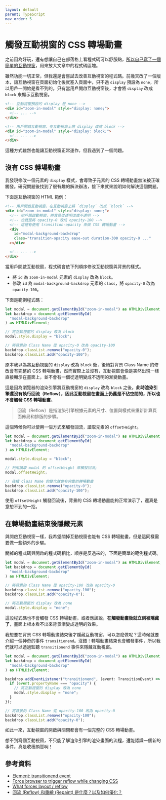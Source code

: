 ```yaml
---
layout: default
parent: TypeScript
nav_order: 5
---
```


# 觸發互動視窗的 CSS 轉場動畫

之前因為好玩，還有想讓自己在部落格上看程式碼可以舒服點，[所以自己寫了一個簡單的互動視窗](https://docfunc.com/posts/158/用-typescript-來寫個互動視窗-post)，用來放大文章中的程式碼區塊。

雖然功能一切正常，但我還是會嘗試去改善互動視窗的程式碼。前幾天改了一個版本，讓互動視窗在頁面初始化後就塞入頁面中，只不過 `display` 預設為 `none`，所以用戶一開始是看不到的，只有當用戶開啟互動視窗後，才會將 `display` 改成 `block` 來顯示互動視窗。

```html
<!-- 互動視窗預設的 display 是 none -->
<div id="zoom-in-modal" style="display: none;">
  <!-- ... -->
</div>

<!-- 用戶開啟互動視窗，在互動視窗上將 display 改成 block -->
<div id="zoom-in-modal" style="display: block;">
  <!-- ... -->
</div>
```

這種方式雖然也能讓互動視窗正常運作，但我遇到了一個問題。

## 沒有 CSS 轉場動畫

我發現修改一個元素的 `display` 樣式，會導致子元素的 CSS 轉場動畫無法被正確觸發。研究問題後找到了很有趣的解決辦法，接下來就來說明如何解決這個問題。

下面是互動視窗的 HTML 範例：

```html
<!-- 用戶開啟互動視窗，在互動視窗上將 `display` 改成 `block` -->
<div id="zoom-in-modal" style="display: none;">
  <!-- 用戶開啟動視窗，將背景從透明改成不透明 -->
  <!-- 也就是將 opacity-0 改成 opacity-100 -->
  <!-- 這裡有使用 transition-opacity 來做 CSS 轉場動畫 -->
  <div
    id="modal-background-backdrop"
    class="transition-opacity ease-out duration-300 opacity-0 ..."
  ></div>

  <!-- ... -->
</div>
```

當用戶開啟互動視窗，程式碼會依下列順序修改互動視窗與背景的樣式。

- 將 `id` 為 `zoom-in-modal` 元素的 `display` 改為 `block`。
- 修改 `id` 為 `modal-background-backdrop` 元素的 `class`，將 `opacity-0` 改為 `opacity-100`。

下面是範例程式碼：

```typescript
let modal = document.getElementById("zoom-in-modal") as HTMLDivElement;
let backdrop = document.getElementById(
  "modal-background-backdrop"
) as HTMLDivElement;

// 將互動視窗的 display 改為 block
modal.style.display = "block";

// 將背景的 Class Name 從 opacity-0 改為 opacity-100
backdrop.classList.remove("opacity-0");
backdrop.classList.add("opacity-100");
```

原本我以為將互動視窗的 `display` 改為 `block` 後，後續對背景 Class Name 的修改會有完整的 CSS 轉場動畫，然而實際上並沒有，互動視窗會像是突然出現一樣直接顯示在畫面上，並不會有一個從透明變成不透明的漸變動畫。

這是因為瀏覽器的渲染引擎將互動視窗的 `display` 改為 `block` 之後，**此時渲染引擎還沒有執行回流（Reflow），因此互動視窗在畫面上仍舊是不佔空間的，所以也不會觸發 CSS 轉場動畫**。

> 回流（Reflow）是指渲染引擎根據元素的尺寸、位置與樣式來重新計算頁面佈局和排版的步驟。

這個時候你可以使用一個方式來觸發回流，讀取元素的 `offsetHeight`。

```typescript
let modal = document.getElementById("zoom-in-modal") as HTMLDivElement;
let backdrop = document.getElementById(
  "modal-background-backdrop"
) as HTMLDivElement;

modal.style.display = "block";

// 利用讀取 modal 的 offsetHeight 來觸發回流;
modal.offsetHeight;

// 後續 Class Name 的變化就會有完整的轉場動畫
backdrop.classList.remove("opacity-0");
backdrop.classList.add("opacity-100");
```

使用 `offsetHeight` 觸發回流後，背景的 CSS 轉場動畫能夠正常演示了，還真是意想不到的一招。

## 在轉場動畫結束後隱藏元素

與開啟互動視窗一樣，我希望關掉互動視窗也能有 CSS 轉場動畫，但是這同樣需要做一些額外的步驟。

關掉的程式碼與開啟的程式碼相比，順序是反過來的，下面是簡單的範例程式碼。

```typescript
let modal = document.getElementById("zoom-in-modal") as HTMLDivElement;
let backdrop = document.getElementById(
  "modal-background-backdrop"
) as HTMLDivElement;

// 將背景的 Class Name 從 opacity-100 改為 opacity-0
backdrop.classList.remove("opacity-100");
backdrop.classList.add("opacity-0");

// 將互動視窗的 display 改為 none
modal.style.display = "none";
```

這段程式碼也不會觸發 CSS 轉場動畫，或者應該說，**在觸發動畫後就立刻被隱藏了**，畫面上根本看不出來背景漸變成透明的效果。

我想要在背景 CSS 轉場動畫結束後才隱藏互動視窗，可以怎麼做呢？這時候就要介紹一個神奇的事件 `transitionend`。沒錯！轉場動畫結束也會觸發事件，所以我們就可以透過監聽 `transitionend` 事件來隱藏互動視窗。

```typescript
let modal = document.getElementById("zoom-in-modal") as HTMLDivElement;
let backdrop = document.getElementById(
  "modal-background-backdrop"
) as HTMLDivElement;

backdrop.addEventListener("transitionend", (event: TransitionEvent) => {
  if (event.propertyName === "opacity") {
    // 將互動視窗的 display 改為 none
    modal.style.display = "none";
  }
});

// 將背景的 Class Name 從 opacity-100 改為 opacity-0
backdrop.classList.remove("opacity-100");
backdrop.classList.add("opacity-0");
```

如此一來，互動視窗的開啟與關閉都會有一個完整的 CSS 轉場動畫。

想不到寫個互動視窗，不只能了解渲染引擎的渲染畫面的流程，還能認識一個新的事件，真是收穫頗豐啊！

## 參考資料

- [Element: transitionend event](https://developer.mozilla.org/en-US/docs/Web/API/Element/transitionend_event)
- [Force browser to trigger reflow while changing CSS](https://stackoverflow.com/questions/21664940/force-browser-to-trigger-reflow-while-changing-css)
- [What forces layout / reflow](https://gist.github.com/paulirish/5d52fb081b3570c81e3a)
- [回流 (Reflow) 和重繪 (Repaint) 是什麼？以及如何優化？](https://www.explainthis.io/zh-hant/swe/repaint-and-reflow)
